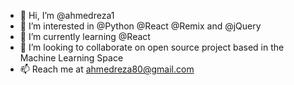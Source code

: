 - 👋 Hi, I’m @ahmedreza1
- 👀 I’m interested in @Python @React @Remix and @jQuery
- 🌱 I’m currently learning @React
- 💞️ I’m looking to collaborate on open source project based in the Machine Learning Space
- 📫 Reach me at ahmedreza80@gmail.com
<!---
ahmedreza1/ahmedreza1 is a ✨ special ✨ repository because its `README.md` (this file) appears on your GitHub profile.
You can click the Preview link to take a look at your changes.
--->
